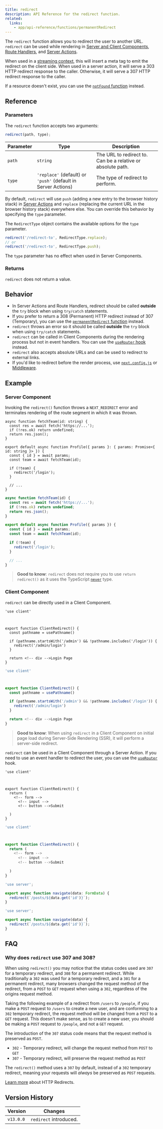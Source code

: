 ```yaml
---
title: redirect
description: API Reference for the redirect function.
related:
  links:
    - app/api-reference/functions/permanentRedirect
---
```


The `redirect` function allows you to redirect the user to another URL. `redirect` can be used while rendering in [Server and Client Components](/docs/app/getting-started/server-and-client-components), [Route Handlers](/docs/app/api-reference/file-conventions/route), and [Server Actions](/docs/app/getting-started/updating-data).

When used in a [streaming context](/docs/app/getting-started/linking-and-navigating#streaming), this will insert a meta tag to emit the redirect on the client side. When used in a server action, it will serve a 303 HTTP redirect response to the caller. Otherwise, it will serve a 307 HTTP redirect response to the caller.

If a resource doesn't exist, you can use the [`notFound` function](/docs/app/api-reference/functions/not-found) instead.

## Reference

### Parameters

The `redirect` function accepts two arguments:

```js
redirect(path, type);
```

| Parameter | Type                                                          | Description                                                 |
| --------- | ------------------------------------------------------------- | ----------------------------------------------------------- |
| `path`    | `string`                                                      | The URL to redirect to. Can be a relative or absolute path. |
| `type`    | `'replace'` (default) or `'push'` (default in Server Actions) | The type of redirect to perform.                            |

By default, `redirect` will use `push` (adding a new entry to the browser history stack) in [Server Actions](/docs/app/getting-started/updating-data) and `replace` (replacing the current URL in the browser history stack) everywhere else. You can override this behavior by specifying the `type` parameter.

The `RedirectType` object contains the available options for the `type` parameter.

```ts
redirect('/redirect-to', RedirectType.replace);
// or
redirect('/redirect-to', RedirectType.push);
```

The `type` parameter has no effect when used in Server Components.

### Returns

`redirect` does not return a value.

## Behavior

- In Server Actions and Route Handlers, redirect should be called **outside** the `try` block when using `try/catch` statements.
- If you prefer to return a 308 (Permanent) HTTP redirect instead of 307 (Temporary), you can use the [`permanentRedirect` function](/docs/app/api-reference/functions/permanentRedirect) instead.
- `redirect` throws an error so it should be called **outside** the `try` block when using `try/catch` statements.
- `redirect` can be called in Client Components during the rendering process but not in event handlers. You can use the [`useRouter` hook](/docs/app/api-reference/functions/use-router) instead.
- `redirect` also accepts absolute URLs and can be used to redirect to external links.
- If you'd like to redirect before the render process, use [`next.config.js`](/docs/app/guides/redirecting#redirects-in-nextconfigjs) or [Middleware](/docs/app/guides/redirecting#nextresponseredirect-in-middleware).

## Example

### Server Component

Invoking the `redirect()` function throws a `NEXT_REDIRECT` error and terminates rendering of the route segment in which it was thrown.

```tsx filename="app/team/[id]/page.tsx" switcher
async function fetchTeam(id: string) {
  const res = await fetch('https://...');
  if (!res.ok) return undefined;
  return res.json();
}

export default async function Profile({ params }: { params: Promise<{ id: string }> }) {
  const { id } = await params;
  const team = await fetchTeam(id);

  if (!team) {
    redirect('/login');
  }

  // ...
}
```

```jsx filename="app/team/[id]/page.js" switcher
async function fetchTeam(id) {
  const res = await fetch('https://...');
  if (!res.ok) return undefined;
  return res.json();
}

export default async function Profile({ params }) {
  const { id } = await params;
  const team = await fetchTeam(id);

  if (!team) {
    redirect('/login');
  }

  // ...
}
```

> **Good to know**: `redirect` does not require you to use `return redirect()` as it uses the TypeScript [`never`](https://www.typescriptlang.org/docs/handbook/2/functions.html#never) type.

### Client Component

`redirect` can be directly used in a Client Component.

```tsx filename="components/client-redirect.tsx" switcher
'use client'



export function ClientRedirect() {
  const pathname = usePathname()

  if (pathname.startsWith('/admin') && !pathname.includes('/login')) {
    redirect('/admin/login')
  }

  return <!-- div -->Login Page
}
```

```jsx filename="components/client-redirect.jsx" switcher
'use client'



export function ClientRedirect() {
  const pathname = usePathname()

  if (pathname.startsWith('/admin') && !pathname.includes('/login')) {
    redirect('/admin/login')
  }

  return <!-- div -->Login Page
}
```

> **Good to know**: When using `redirect` in a Client Component on initial page load during Server-Side Rendering (SSR), it will perform a server-side redirect.

`redirect` can be used in a Client Component through a Server Action. If you need to use an event handler to redirect the user, you can use the [`useRouter`](/docs/app/api-reference/functions/use-router) hook.

```tsx filename="app/client-redirect.tsx" switcher
'use client'



export function ClientRedirect() {
  return (
    <!-- form -->
      <!-- input -->
      <!-- button -->Submit

  )
}
```

```jsx filename="app/client-redirect.jsx" switcher
'use client'



export function ClientRedirect() {
  return (
    <!-- form -->
      <!-- input -->
      <!-- button -->Submit

  )
}
```

```ts filename="app/actions.ts" switcher
'use server';

export async function navigate(data: FormData) {
  redirect(`/posts/${data.get('id')}`);
}
```

```js filename="app/actions.js" switcher
'use server';

export async function navigate(data) {
  redirect(`/posts/${data.get('id')}`);
}
```

## FAQ

### Why does `redirect` use 307 and 308?

When using `redirect()` you may notice that the status codes used are `307` for a temporary redirect, and `308` for a permanent redirect. While traditionally a `302` was used for a temporary redirect, and a `301` for a permanent redirect, many browsers changed the request method of the redirect, from a `POST` to `GET` request when using a `302`, regardless of the origins request method.

Taking the following example of a redirect from `/users` to `/people`, if you make a `POST` request to `/users` to create a new user, and are conforming to a `302` temporary redirect, the request method will be changed from a `POST` to a `GET` request. This doesn't make sense, as to create a new user, you should be making a `POST` request to `/people`, and not a `GET` request.

The introduction of the `307` status code means that the request method is preserved as `POST`.

- `302` - Temporary redirect, will change the request method from `POST` to `GET`
- `307` - Temporary redirect, will preserve the request method as `POST`

The `redirect()` method uses a `307` by default, instead of a `302` temporary redirect, meaning your requests will _always_ be preserved as `POST` requests.

[Learn more](https://developer.mozilla.org/docs/Web/HTTP/Redirections) about HTTP Redirects.

## Version History

| Version   | Changes                |
| --------- | ---------------------- |
| `v13.0.0` | `redirect` introduced. |
